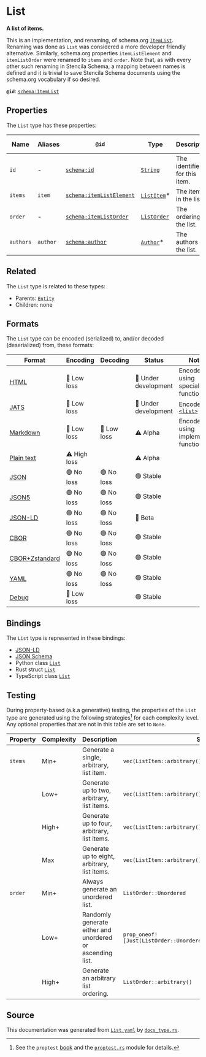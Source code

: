 # List

**A list of items.**

This is an implementation, and renaming, of schema.org [`ItemList`](https://schema.org/ItemList).
Renaming was done as `List` was considered a more developer friendly alternative. Similarly,
schema.org properties `itemListElement` and `itemListOrder` were renamed to `items` and `order`.
Note that, as with every other such renaming in Stencila Schema, a mapping between names is
defined and it is trivial to save Stencila Schema documents using the schema.org vocabulary if so desired.


**`@id`**: [`schema:ItemList`](https://schema.org/ItemList)

## Properties

The `List` type has these properties:

| Name      | Aliases  | `@id`                                                          | Type                                                                                                    | Description                   | Inherited from                                                                                   |
| --------- | -------- | -------------------------------------------------------------- | ------------------------------------------------------------------------------------------------------- | ----------------------------- | ------------------------------------------------------------------------------------------------ |
| `id`      | -        | [`schema:id`](https://schema.org/id)                           | [`String`](https://github.com/stencila/stencila/blob/main/docs/reference/schema/data/string.md)         | The identifier for this item. | [`Entity`](https://github.com/stencila/stencila/blob/main/docs/reference/schema/other/entity.md) |
| `items`   | `item`   | [`schema:itemListElement`](https://schema.org/itemListElement) | [`ListItem`](https://github.com/stencila/stencila/blob/main/docs/reference/schema/prose/list-item.md)*  | The items in the list.        | -                                                                                                |
| `order`   | -        | [`schema:itemListOrder`](https://schema.org/itemListOrder)     | [`ListOrder`](https://github.com/stencila/stencila/blob/main/docs/reference/schema/prose/list-order.md) | The ordering of the list.     | -                                                                                                |
| `authors` | `author` | [`schema:author`](https://schema.org/author)                   | [`Author`](https://github.com/stencila/stencila/blob/main/docs/reference/schema/works/author.md)*       | The authors of the list.      | -                                                                                                |

## Related

The `List` type is related to these types:

- Parents: [`Entity`](https://github.com/stencila/stencila/blob/main/docs/reference/schema/other/entity.md)
- Children: none

## Formats

The `List` type can be encoded (serialized) to, and/or decoded (deserialized) from, these formats:

| Format                                                                                             | Encoding     | Decoding   | Status              | Notes                                                                                              |
| -------------------------------------------------------------------------------------------------- | ------------ | ---------- | ------------------- | -------------------------------------------------------------------------------------------------- |
| [HTML](https://github.com/stencila/stencila/blob/main/docs/reference/formats/html.md)              | 🔷 Low loss   |            | 🚧 Under development | Encoded using special function                                                                     |
| [JATS](https://github.com/stencila/stencila/blob/main/docs/reference/formats/jats.md)              | 🔷 Low loss   |            | 🚧 Under development | Encoded as [`<list>`](https://jats.nlm.nih.gov/articleauthoring/tag-library/1.3/element/list.html) |
| [Markdown](https://github.com/stencila/stencila/blob/main/docs/reference/formats/markdown.md)      | 🔷 Low loss   | 🔷 Low loss | ⚠️ Alpha            | Encoded using implemented function                                                                 |
| [Plain text](https://github.com/stencila/stencila/blob/main/docs/reference/formats/text.md)        | ⚠️ High loss |            | ⚠️ Alpha            |                                                                                                    |
| [JSON](https://github.com/stencila/stencila/blob/main/docs/reference/formats/json.md)              | 🟢 No loss    | 🟢 No loss  | 🟢 Stable            |                                                                                                    |
| [JSON5](https://github.com/stencila/stencila/blob/main/docs/reference/formats/json5.md)            | 🟢 No loss    | 🟢 No loss  | 🟢 Stable            |                                                                                                    |
| [JSON-LD](https://github.com/stencila/stencila/blob/main/docs/reference/formats/jsonld.md)         | 🟢 No loss    | 🟢 No loss  | 🔶 Beta              |                                                                                                    |
| [CBOR](https://github.com/stencila/stencila/blob/main/docs/reference/formats/cbor.md)              | 🟢 No loss    | 🟢 No loss  | 🟢 Stable            |                                                                                                    |
| [CBOR+Zstandard](https://github.com/stencila/stencila/blob/main/docs/reference/formats/cborzst.md) | 🟢 No loss    | 🟢 No loss  | 🟢 Stable            |                                                                                                    |
| [YAML](https://github.com/stencila/stencila/blob/main/docs/reference/formats/yaml.md)              | 🟢 No loss    | 🟢 No loss  | 🟢 Stable            |                                                                                                    |
| [Debug](https://github.com/stencila/stencila/blob/main/docs/reference/formats/debug.md)            | 🔷 Low loss   |            | 🟢 Stable            |                                                                                                    |

## Bindings

The `List` type is represented in these bindings:

- [JSON-LD](https://stencila.org/List.jsonld)
- [JSON Schema](https://stencila.org/List.schema.json)
- Python class [`List`](https://github.com/stencila/stencila/blob/main/python/python/stencila/types/list.py)
- Rust struct [`List`](https://github.com/stencila/stencila/blob/main/rust/schema/src/types/list.rs)
- TypeScript class [`List`](https://github.com/stencila/stencila/blob/main/ts/src/types/List.ts)

## Testing

During property-based (a.k.a generative) testing, the properties of the `List` type are generated using the following strategies[^1] for each complexity level. Any optional properties that are not in this table are set to `None`.

| Property | Complexity | Description                                               | Strategy                                                             |
| -------- | ---------- | --------------------------------------------------------- | -------------------------------------------------------------------- |
| `items`  | Min+       | Generate a single, arbitrary, list item.                  | `vec(ListItem::arbitrary(), size_range(1..=1))`                      |
|          | Low+       | Generate up to two, arbitrary, list items.                | `vec(ListItem::arbitrary(), size_range(1..=2))`                      |
|          | High+      | Generate up to four, arbitrary, list items.               | `vec(ListItem::arbitrary(), size_range(1..=4))`                      |
|          | Max        | Generate up to eight, arbitrary, list items.              | `vec(ListItem::arbitrary(), size_range(1..=8))`                      |
| `order`  | Min+       | Always generate an unordered list.                        | `ListOrder::Unordered`                                               |
|          | Low+       | Randomly generate either and unordered or ascending list. | `prop_oneof![Just(ListOrder::Unordered),Just(ListOrder::Ascending)]` |
|          | High+      | Generate an arbitrary list ordering.                      | `ListOrder::arbitrary()`                                             |

## Source

This documentation was generated from [`List.yaml`](https://github.com/stencila/stencila/blob/main/schema/List.yaml) by [`docs_type.rs`](https://github.com/stencila/stencila/blob/main/rust/schema-gen/src/docs_type.rs).

[^1]: See the `proptest` [book](https://proptest-rs.github.io/proptest/) and the [`proptest.rs`](https://github.com/stencila/stencila/blob/main/rust/schema/src/proptests.rs) module for details.